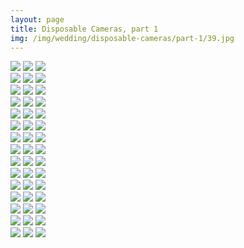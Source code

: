 ```yaml
---
layout: page
title: Disposable Cameras, part 1
img: /img/wedding/disposable-cameras/part-1/39.jpg
---
```


<!--- Row one -->
<div class="img_row">
	<a href="{{ site.baseurl }}/img/wedding/disposable-cameras/part-1/1.jpg"><img class="col one" src="{{ site.baseurl }}/img/wedding/disposable-cameras/part-1/1.jpg" /></a>
	<a href="{{ site.baseurl }}/img/wedding/disposable-cameras/part-1/2.jpg"><img class="col one" src="{{ site.baseurl }}/img/wedding/disposable-cameras/part-1/2.jpg" /></a>
	<a href="{{ site.baseurl }}/img/wedding/disposable-cameras/part-1/3.jpg"><img class="col one" src="{{ site.baseurl }}/img/wedding/disposable-cameras/part-1/3.jpg" /></a>
</div>

<!--- Row two -->
<div class="img_row">
	<a href="{{ site.baseurl }}/img/wedding/disposable-cameras/part-1/4.jpg"><img class="col one" src="{{ site.baseurl }}/img/wedding/disposable-cameras/part-1/4.jpg" /></a>
	<a href="{{ site.baseurl }}/img/wedding/disposable-cameras/part-1/5.jpg"><img class="col one" src="{{ site.baseurl }}/img/wedding/disposable-cameras/part-1/5.jpg" /></a>
	<a href="{{ site.baseurl }}/img/wedding/disposable-cameras/part-1/6.jpg"><img class="col one" src="{{ site.baseurl }}/img/wedding/disposable-cameras/part-1/6.jpg" /></a>
</div>

<!--- Row three -->
<div class="img_row">
	<a href="{{ site.baseurl }}/img/wedding/disposable-cameras/part-1/7.jpg"><img class="col one" src="{{ site.baseurl }}/img/wedding/disposable-cameras/part-1/7.jpg" /></a>
	<a href="{{ site.baseurl }}/img/wedding/disposable-cameras/part-1/8.jpg"><img class="col one" src="{{ site.baseurl }}/img/wedding/disposable-cameras/part-1/8.jpg" /></a>
	<a href="{{ site.baseurl }}/img/wedding/disposable-cameras/part-1/9.jpg"><img class="col one" src="{{ site.baseurl }}/img/wedding/disposable-cameras/part-1/9.jpg" /></a>
</div>

<!--- Row four -->
<div class="img_row">
	<a href="{{ site.baseurl }}/img/wedding/disposable-cameras/part-1/10.jpg"><img class="col one" src="{{ site.baseurl }}/img/wedding/disposable-cameras/part-1/10.jpg" /></a>
	<a href="{{ site.baseurl }}/img/wedding/disposable-cameras/part-1/11.jpg"><img class="col one" src="{{ site.baseurl }}/img/wedding/disposable-cameras/part-1/11.jpg" /></a>
	<a href="{{ site.baseurl }}/img/wedding/disposable-cameras/part-1/12.jpg"><img class="col one" src="{{ site.baseurl }}/img/wedding/disposable-cameras/part-1/12.jpg" /></a>
</div>

<!--- Row five -->
<div class="img_row">
	<a href="{{ site.baseurl }}/img/wedding/disposable-cameras/part-1/13.jpg"><img class="col one" src="{{ site.baseurl }}/img/wedding/disposable-cameras/part-1/13.jpg" /></a>
	<a href="{{ site.baseurl }}/img/wedding/disposable-cameras/part-1/14.jpg"><img class="col one" src="{{ site.baseurl }}/img/wedding/disposable-cameras/part-1/14.jpg" /></a>
	<a href="{{ site.baseurl }}/img/wedding/disposable-cameras/part-1/15.jpg"><img class="col one" src="{{ site.baseurl }}/img/wedding/disposable-cameras/part-1/15.jpg" /></a>
</div>

<!--- Row six -->
<div class="img_row">
	<a href="{{ site.baseurl }}/img/wedding/disposable-cameras/part-1/16.jpg"><img class="col one" src="{{ site.baseurl }}/img/wedding/disposable-cameras/part-1/16.jpg" /></a>
	<a href="{{ site.baseurl }}/img/wedding/disposable-cameras/part-1/17.jpg"><img class="col one" src="{{ site.baseurl }}/img/wedding/disposable-cameras/part-1/17.jpg" /></a>
	<a href="{{ site.baseurl }}/img/wedding/disposable-cameras/part-1/18.jpg"><img class="col one" src="{{ site.baseurl }}/img/wedding/disposable-cameras/part-1/18.jpg" /></a>
</div>

<!--- Row seven -->
<div class="img_row">
	<a href="{{ site.baseurl }}/img/wedding/disposable-cameras/part-1/19.jpg"><img class="col one" src="{{ site.baseurl }}/img/wedding/disposable-cameras/part-1/19.jpg" /></a>
	<a href="{{ site.baseurl }}/img/wedding/disposable-cameras/part-1/20.jpg"><img class="col one" src="{{ site.baseurl }}/img/wedding/disposable-cameras/part-1/20.jpg" /></a>
	<a href="{{ site.baseurl }}/img/wedding/disposable-cameras/part-1/21.jpg"><img class="col one" src="{{ site.baseurl }}/img/wedding/disposable-cameras/part-1/21.jpg" /></a>
</div>

<!--- Row eight -->
<div class="img_row">
	<a href="{{ site.baseurl }}/img/wedding/disposable-cameras/part-1/22.jpg"><img class="col one" src="{{ site.baseurl }}/img/wedding/disposable-cameras/part-1/22.jpg" /></a>
	<a href="{{ site.baseurl }}/img/wedding/disposable-cameras/part-1/23.jpg"><img class="col one" src="{{ site.baseurl }}/img/wedding/disposable-cameras/part-1/23.jpg" /></a>
	<a href="{{ site.baseurl }}/img/wedding/disposable-cameras/part-1/24.jpg"><img class="col one" src="{{ site.baseurl }}/img/wedding/disposable-cameras/part-1/24.jpg" /></a>
</div>

<!--- Row nine -->
<div class="img_row">
	<a href="{{ site.baseurl }}/img/wedding/disposable-cameras/part-1/25.jpg"><img class="col one" src="{{ site.baseurl }}/img/wedding/disposable-cameras/part-1/25.jpg" /></a>
	<a href="{{ site.baseurl }}/img/wedding/disposable-cameras/part-1/26.jpg"><img class="col one" src="{{ site.baseurl }}/img/wedding/disposable-cameras/part-1/26.jpg" /></a>
	<a href="{{ site.baseurl }}/img/wedding/disposable-cameras/part-1/27.jpg"><img class="col one" src="{{ site.baseurl }}/img/wedding/disposable-cameras/part-1/27.jpg" /></a>
</div>

<!--- Row ten -->
<div class="img_row">
	<a href="{{ site.baseurl }}/img/wedding/disposable-cameras/part-1/28.jpg"><img class="col one" src="{{ site.baseurl }}/img/wedding/disposable-cameras/part-1/28.jpg" /></a>
	<a href="{{ site.baseurl }}/img/wedding/disposable-cameras/part-1/29.jpg"><img class="col one" src="{{ site.baseurl }}/img/wedding/disposable-cameras/part-1/29.jpg" /></a>
	<a href="{{ site.baseurl }}/img/wedding/disposable-cameras/part-1/30.jpg"><img class="col one" src="{{ site.baseurl }}/img/wedding/disposable-cameras/part-1/30.jpg" /></a>
</div>

<!--- Row eleven -->
<div class="img_row">
	<a href="{{ site.baseurl }}/img/wedding/disposable-cameras/part-1/31.jpg"><img class="col one" src="{{ site.baseurl }}/img/wedding/disposable-cameras/part-1/31.jpg" /></a>
	<a href="{{ site.baseurl }}/img/wedding/disposable-cameras/part-1/32.jpg"><img class="col one" src="{{ site.baseurl }}/img/wedding/disposable-cameras/part-1/32.jpg" /></a>
	<a href="{{ site.baseurl }}/img/wedding/disposable-cameras/part-1/33.jpg"><img class="col one" src="{{ site.baseurl }}/img/wedding/disposable-cameras/part-1/33.jpg" /></a>
</div>

<!--- Row twelve -->
<div class="img_row">
	<a href="{{ site.baseurl }}/img/wedding/disposable-cameras/part-1/34.jpg"><img class="col one" src="{{ site.baseurl }}/img/wedding/disposable-cameras/part-1/34.jpg" /></a>
	<a href="{{ site.baseurl }}/img/wedding/disposable-cameras/part-1/35.jpg"><img class="col one" src="{{ site.baseurl }}/img/wedding/disposable-cameras/part-1/35.jpg" /></a>
	<a href="{{ site.baseurl }}/img/wedding/disposable-cameras/part-1/36.jpg"><img class="col one" src="{{ site.baseurl }}/img/wedding/disposable-cameras/part-1/36.jpg" /></a>
</div>

<!--- Row thirteen -->
<div class="img_row">
	<a href="{{ site.baseurl }}/img/wedding/disposable-cameras/part-1/37.jpg"><img class="col one" src="{{ site.baseurl }}/img/wedding/disposable-cameras/part-1/37.jpg" /></a>
	<a href="{{ site.baseurl }}/img/wedding/disposable-cameras/part-1/38.jpg"><img class="col one" src="{{ site.baseurl }}/img/wedding/disposable-cameras/part-1/38.jpg" /></a>
	<a href="{{ site.baseurl }}/img/wedding/disposable-cameras/part-1/39.jpg"><img class="col one" src="{{ site.baseurl }}/img/wedding/disposable-cameras/part-1/39.jpg" /></a>
</div>

<!--- Row fourteen -->
<div class="img_row">
	<a href="{{ site.baseurl }}/img/wedding/disposable-cameras/part-1/40.jpg"><img class="col one" src="{{ site.baseurl }}/img/wedding/disposable-cameras/part-1/40.jpg" /></a>
	<a href="{{ site.baseurl }}/img/wedding/disposable-cameras/part-1/41.jpg"><img class="col one" src="{{ site.baseurl }}/img/wedding/disposable-cameras/part-1/41.jpg" /></a>
	<a href="{{ site.baseurl }}/img/wedding/disposable-cameras/part-1/42.jpg"><img class="col one" src="{{ site.baseurl }}/img/wedding/disposable-cameras/part-1/42.jpg" /></a>
</div>

<!--- Row fifteen -->
<div class="img_row">
	<a href="{{ site.baseurl }}/img/wedding/disposable-cameras/part-1/43.jpg"><img class="col one" src="{{ site.baseurl }}/img/wedding/disposable-cameras/part-1/43.jpg" /></a>
	<a href="{{ site.baseurl }}/img/wedding/disposable-cameras/part-1/44.jpg"><img class="col one" src="{{ site.baseurl }}/img/wedding/disposable-cameras/part-1/44.jpg" /></a>
	<a href="{{ site.baseurl }}/img/wedding/disposable-cameras/part-1/45.jpg"><img class="col one" src="{{ site.baseurl }}/img/wedding/disposable-cameras/part-1/45.jpg" /></a>
</div>
